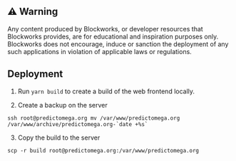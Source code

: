 ## ⚠️ Warning

Any content produced by Blockworks, or developer resources that Blockworks provides, are for educational and inspiration purposes only. Blockworks does not encourage, induce or sanction the deployment of any such applications in violation of applicable laws or regulations.


## Deployment

1. Run `yarn build` to create a build of the web frontend locally.

2. Create a backup on the server

```
ssh root@predictomega.org mv /var/www/predictomega.org /var/www/archive/predictomega.org-`date +%s`
```

3. Copy the build to the server

```
scp -r build root@predictomega.org:/var/www/predictomega.org
```

